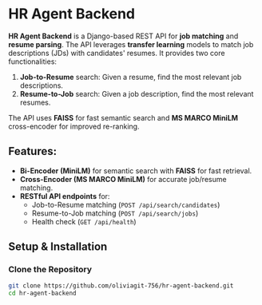 # HR Agent Backend

**HR Agent Backend** is a Django-based REST API for **job matching** and **resume parsing**. The API leverages **transfer learning** models to match job descriptions (JDs) with candidates' resumes. It provides two core functionalities:

1. **Job-to-Resume** search: Given a resume, find the most relevant job descriptions.
2. **Resume-to-Job** search: Given a job description, find the most relevant resumes.

The API uses **FAISS** for fast semantic search and **MS MARCO MiniLM** cross-encoder for improved re-ranking.

## Features:
- **Bi-Encoder (MiniLM)** for semantic search with **FAISS** for fast retrieval.
- **Cross-Encoder (MS MARCO MiniLM)** for accurate job/resume matching.
- **RESTful API endpoints** for:
  - Job-to-Resume matching (`POST /api/search/candidates`)
  - Resume-to-Job matching (`POST /api/search/jobs`)
  - Health check (`GET /api/health`)

## Setup & Installation

### Clone the Repository

```bash
git clone https://github.com/oliviagit-756/hr-agent-backend.git
cd hr-agent-backend

